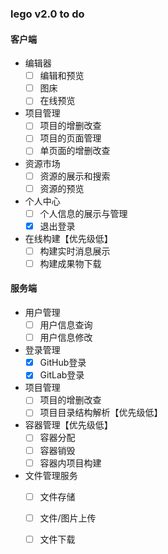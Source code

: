 ### lego v2.0 to do

#### 客户端

- 编辑器
  - [ ] 编辑和预览
  - [ ] 图床
  - [ ] 在线预览
- 项目管理
  - [ ] 项目的增删改查
  - [ ] 项目的页面管理
  - [ ] 单页面的增删改查
- 资源市场
  - [ ] 资源的展示和搜索
  - [ ] 资源的预览
- 个人中心
  - [ ] 个人信息的展示与管理
  - [x] 退出登录
- 在线构建【优先级低】
  * [ ] 构建实时消息展示
  * [ ] 构建成果物下载

#### 服务端

- 用户管理
  - [ ] 用户信息查询
  - [ ] 用户信息修改
- 登录管理
  - [x] GitHub登录
  - [x] GitLab登录
- 项目管理
  - [ ] 项目的增删改查
  - [ ] 项目目录结构解析【优先级低】
- 容器管理【优先级低】
  - [ ] 容器分配
  - [ ] 容器销毁
  - [ ] 容器内项目构建
- 文件管理服务
  - [ ] 文件存储
  - [ ] 文件/图片上传
  - [ ] 文件下载


